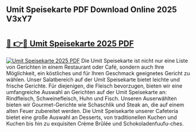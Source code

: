 ## Umit Speisekarte PDF Download Online 2025 V3xY7

# <h2><a href="http://gc5gdja.nevu.top/?p=Umit+Speisekarte">🔗 👉🔴 Umit Speisekarte 2025 PDF</a></h2>

[![Umit Speisekarte 2025 PDF](https://i.imgur.com/dBaPXMq.png)](http://gc5gdja.nevu.top/?p=Umit+Speisekarte)
Die Umit Speisekarte ist nicht nur eine Liste von Gerichten in einem Restaurant oder Café, sondern auch Ihre Möglichkeit, ein köstliches und für Ihren Geschmack geeignetes Gericht zu wählen. Unser Salatbereich auf der Umit Speisekarte bietet leichte und frische Gerichte. Für diejenigen, die Fleisch bevorzugen, bieten wir eine umfangreiche Auswahl an Gerichten auf der Umit Speisekarte an: Rindfleisch, Schweinefleisch, Huhn und Fisch. Unseren Auserwählten bieten wir Gourmet-Gerichte wie Schaschlik und Steak an, die auf einem alten Feuer zubereitet werden. Die Umit Speisekarte unserer Cafeteria bietet eine große Auswahl an Desserts, von traditionellen Kuchen und Kuchen bis hin zu exquisiten Crème Brûlée und Schokoladenfuufu-ches.
